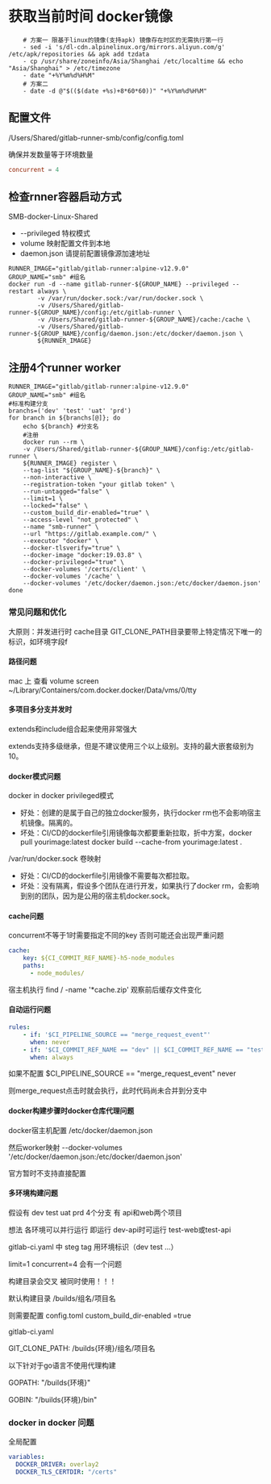 
# 获取当前时间 docker镜像

```shell
    # 方案一 限基于linux的镜像(支持apk) 镜像存在时区的无需执行第一行
    - sed -i 's/dl-cdn.alpinelinux.org/mirrors.aliyun.com/g' /etc/apk/repositories && apk add tzdata
    - cp /usr/share/zoneinfo/Asia/Shanghai /etc/localtime && echo "Asia/Shanghai" > /etc/timezone
    - date "+%Y%m%d%H%M"
    # 方案二
    - date -d @"$(($(date +%s)+8*60*60))" "+%Y%m%d%H%M"
```

## 配置文件

/Users/Shared/gitlab-runner-smb/config/config.toml

确保并发数量等于环境数量

```toml
concurrent = 4
```

## 检查rnner容器启动方式

SMB-docker-Linux-Shared

- --privileged 特权模式
- volume 映射配置文件到本地
- daemon.json 请提前配置镜像源加速地址

```shell
RUNNER_IMAGE="gitlab/gitlab-runner:alpine-v12.9.0"
GROUP_NAME="smb" #组名
docker run -d --name gitlab-runner-${GROUP_NAME} --privileged --restart always \
        -v /var/run/docker.sock:/var/run/docker.sock \
        -v /Users/Shared/gitlab-runner-${GROUP_NAME}/config:/etc/gitlab-runner \
        -v /Users/Shared/gitlab-runner-${GROUP_NAME}/cache:/cache \
        -v /Users/Shared/gitlab-runner-${GROUP_NAME}/config/daemon.json:/etc/docker/daemon.json \
        ${RUNNER_IMAGE}
```

## 注册4个runner worker

```shell
RUNNER_IMAGE="gitlab/gitlab-runner:alpine-v12.9.0"
GROUP_NAME="smb" #组名
#标准构建分支
branchs=('dev' 'test' 'uat' 'prd')
for branch in ${branchs[@]}; do
    echo ${branch} #分支名
    #注册
    docker run --rm \
    -v /Users/Shared/gitlab-runner-${GROUP_NAME}/config:/etc/gitlab-runner \
    ${RUNNER_IMAGE} register \
    --tag-list "${GROUP_NAME}-${branch}" \
    --non-interactive \
    --registration-token "your gitlab token" \
    --run-untagged="false" \
    --limit=1 \
    --locked="false" \
    --custom_build_dir-enabled="true" \
    --access-level "not_protected" \
    --name "smb-runner" \
    --url "https://gitlab.example.com/" \
    --executor "docker" \
    --docker-tlsverify="true" \
    --docker-image "docker:19.03.8" \
    --docker-privileged="true" \
    --docker-volumes '/certs/client' \
    --docker-volumes '/cache' \
    --docker-volumes '/etc/docker/daemon.json:/etc/docker/daemon.json'
done
```

### 常见问题和优化

大原则：并发进行时 cache目录 GIT_CLONE_PATH目录要带上特定情况下唯一的标识，如环境字段f

#### 路径问题

mac 上 查看 volume
screen ~/Library/Containers/com.docker.docker/Data/vms/0/tty

#### 多项目多分支并发时

extends和include组合起来使用非常强大

extends支持多级继承，但是不建议使用三个以上级别。支持的最大嵌套级别为10。

#### docker模式问题

docker in docker privileged模式

- 好处：创建的是属于自己的独立docker服务，执行docker rm也不会影响宿主机镜像。隔离的。
- 坏处：CI/CD的dockerfile引用镜像每次都要重新拉取，折中方案，docker pull yourimage:latest docker build --cache-from yourimage:latest .

/var/run/docker.sock 卷映射

- 好处：CI/CD的dockerfile引用镜像不需要每次都拉取。
- 坏处：没有隔离，假设多个团队在进行开发，如果执行了docker rm，会影响到别的团队，因为是公用的宿主机docker.sock。

#### cache问题

concurrent不等于1时需要指定不同的key 否则可能还会出现严重问题

```yaml
cache:
    key: ${CI_COMMIT_REF_NAME}-h5-node_modules
    paths:
      - node_modules/
```

宿主机执行 find / -name '*cache.zip' 观察前后缓存文件变化

#### 自动运行问题

```yaml
rules:
    - if: '$CI_PIPELINE_SOURCE == "merge_request_event"'
      when: never
    - if: '$CI_COMMIT_REF_NAME == "dev" || $CI_COMMIT_REF_NAME == "test" || $CI_COMMIT_REF_NAME == "prd" || $CI_COMMIT_REF_NAME == "uat"'
      when: always
```

如果不配置 $CI_PIPELINE_SOURCE == "merge_request_event" never

则merge_request点击时就会执行，此时代码尚未合并到分支中

#### docker构建步骤时docker仓库代理问题

docker宿主机配置 /etc/docker/daemon.json

然后worker映射 --docker-volumes '/etc/docker/daemon.json:/etc/docker/daemon.json'

官方暂时不支持直接配置

#### 多环境构建问题

假设有 dev test uat prd 4个分支 有 api和web两个项目

想法 各环境可以并行运行 即运行 dev-api时可运行 test-web或test-api

gitlab-ci.yaml 中 steg tag 用环境标识（dev test ...）

limit=1 concurrent=4 会有一个问题

构建目录会交叉 被同时使用！！！

默认构建目录 /builds/组名/项目名

则需要配置
config.toml
custom_build_dir-enabled =true

gitlab-ci.yaml

GIT_CLONE_PATH: /builds{环境}/组名/项目名

以下针对于go语言不使用代理构建

GOPATH: "/builds{环境}"

GOBIN: "/builds{环境}/bin"

### docker in docker 问题

全局配置

```yaml
variables:
  DOCKER_DRIVER: overlay2
  DOCKER_TLS_CERTDIR: "/certs"
```
